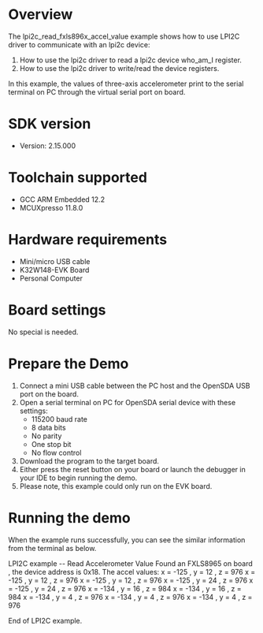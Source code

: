 Overview
========
The lpi2c_read_fxls896x_accel_value example shows how to use LPI2C driver to communicate with an lpi2c device:

 1. How to use the lpi2c driver to read a lpi2c device who_am_I register.
 2. How to use the lpi2c driver to write/read the device registers.

In this example, the values of three-axis accelerometer print to the serial terminal on PC through
the virtual serial port on board.

SDK version
===========
- Version: 2.15.000

Toolchain supported
===================
- GCC ARM Embedded  12.2
- MCUXpresso  11.8.0

Hardware requirements
=====================
- Mini/micro USB cable
- K32W148-EVK Board
- Personal Computer

Board settings
==============
No special is needed.

Prepare the Demo
================
1.  Connect a mini USB cable between the PC host and the OpenSDA USB port on the board.
2.  Open a serial terminal on PC for OpenSDA serial device with these settings:
    - 115200 baud rate
    - 8 data bits
    - No parity
    - One stop bit
    - No flow control
3.  Download the program to the target board.
4.  Either press the reset button on your board or launch the debugger in your IDE to begin running the demo.
5.  Please note, this example could only run on the EVK board.

Running the demo
================
When the example runs successfully, you can see the similar information from the terminal as below.

LPI2C example -- Read Accelerometer Value
Found an FXLS8965 on board , the device address is 0x18.
The accel values:
x =  -125 , y =    12 , z =   976
x =  -125 , y =    12 , z =   976
x =  -125 , y =    12 , z =   976
x =  -125 , y =    24 , z =   976
x =  -125 , y =    24 , z =   976
x =  -134 , y =    16 , z =   984
x =  -134 , y =    16 , z =   984
x =  -134 , y =     4 , z =   976
x =  -134 , y =     4 , z =   976
x =  -134 , y =     4 , z =   976

End of LPI2C example.
